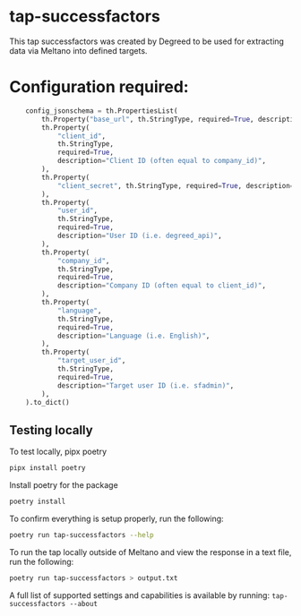 # tap-successfactors
This tap successfactors was created by Degreed to be used for extracting data via Meltano into defined targets.

# Configuration required:

```python
    config_jsonschema = th.PropertiesList(
        th.Property("base_url", th.StringType, required=True, description="Base URL"),
        th.Property(
            "client_id",
            th.StringType,
            required=True,
            description="Client ID (often equal to company_id)",
        ),
        th.Property(
            "client_secret", th.StringType, required=True, description="Client Secret"
        ),
        th.Property(
            "user_id",
            th.StringType,
            required=True,
            description="User ID (i.e. degreed_api)",
        ),
        th.Property(
            "company_id",
            th.StringType,
            required=True,
            description="Company ID (often equal to client_id)",
        ),
        th.Property(
            "language",
            th.StringType,
            required=True,
            description="Language (i.e. English)",
        ),
        th.Property(
            "target_user_id",
            th.StringType,
            required=True,
            description="Target user ID (i.e. sfadmin)",
        ),
    ).to_dict()
```
## Testing locally

To test locally, pipx poetry
```bash
pipx install poetry
```

Install poetry for the package
```bash
poetry install
```

To confirm everything is setup properly, run the following: 
```bash
poetry run tap-successfactors --help
```

To run the tap locally outside of Meltano and view the response in a text file, run the following: 
```bash
poetry run tap-successfactors > output.txt 
```

A full list of supported settings and capabilities is available by running: `tap-successfactors --about`